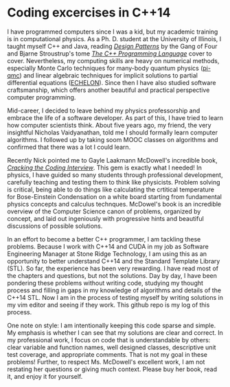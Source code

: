 # Coding excercises in C++14

I have programmed computers since I was a kid, but my academic training
is in computational physics. As a Ph. D. student at the University of
Illinois, I taught myself C++ and Java, reading 
[_Design Patterns_][gof]
by the Gang of Four and Bjarne Stroustrup's tome 
[_The C++ Programming Language_][stroustrup]
cover to cover. Nevertheless, my computing skills are heavy on numerical
methods, especially Monte Carlo techniques for many-body quantum physics 
([pi-qmc][piqmc]) and linear algebraic techniques for implicit 
solutions to partial differential equations ([ECHELON][echelon]). 
Since then I have also studied software craftsmanship, which offers 
another beautiful and practical perspective computer programming.

Mid-career, I decided to leave behind my physics professorship and
embrace the life of a software developer. As part of this, I have tried 
to learn how computer scientists think. About five years ago, my friend,
the very insightful Nicholas Vaidyanathan, told me I should formally learn 
computer algorithms. I followed up by taking soom MOOC classes on algorithms
and confirmed that there was a lot I could learn.

Recently Nick pointed me to Gayle Laakmann McDowell's incredible book, 
[_Cracking the Coding Interview_][mcdowell]. This gem is exactly what I needed! 
In physics, I have guided so many students through professional development,
carefully teaching and testing them to think like physicists. Problem
solving is critical, being able to do things like calculating the crtitical
temperature for Bose-Einstein Condensation on a white board starting from
fundamental physics concepts and calculus technques. McDowel's book is an
incredible overview of the Computer Science canon of problems, organized by
concept, and laid out ingeniously with progressive hints and beautiful 
discussions of possible solutions.

In an effort to become a better C++ programmer, I am tackling these problems.
Because I work with C++14 and CUDA in my job as Software Engineering
Manager at Stone Ridge Technology, I am using this as an opportunity to
better understand C++14 and the Standard Template Library (STL). So far, the
experience has been very rewarding. I have read most of the chapters
and questions, but not the solutions. Day by day, I have been pondering these
problems without writing code, studying my thought process and filling
in gaps in my knowledge of algorithms and details of the C++14 STL.
Now I am in the process of testing myself by writing solutions in my
vim editor and seeing if they work. This github repo is my log of this
process.

One note on style: I am intentionally keeping this code sparse and simple.
My emphasis is whether I can see that my solutions are clear and correct.
In my professional work, I focus on code that is understandable by others:
clear variable and function names, well designed classes, descriptive
unit test coverage, and appropriate comments. That is not my goal in these
problems! Further, to respect Ms. McDowell's excellent work, I am not
restating her questions or giving much context. Please buy her book, read it,
and enjoy it for yourself.


[stroustrup]: http://stroustrup.com/4th.html
[gof]: https://en.wikipedia.org/wiki/Design_Patterns
[piqmc]: https://github.com/phys-tools/pi-qmc
[echelon]: http://stoneridgetechnology.com/echelon
[mcdowell]: http://www.gayle.com/books/
